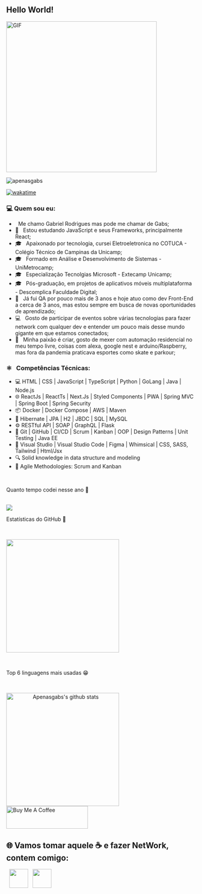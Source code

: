 
<h2> Hello World!</h2>
<img align="center" alt="GIF" src="https://becode.com.br/wp-content/uploads/2016/10/Por-que-usar-JavaScript.gif" width="400"/>
<p align="left"> <img src="https://komarev.com/ghpvc/?username=apenasgabs&label=Profile%20views&color=0e75b6&style=flat" alt="apenasgabs" /> </p>

[![wakatime](https://wakatime.com/badge/user/8dfbe3da-d84d-4ba9-83b3-86d819141416.svg)](https://wakatime.com/@8dfbe3da-d84d-4ba9-83b3-86d819141416)

<h3>  💻 Quem sou eu: </h3>

-   &nbsp; Me chamo Gabriel Rodrigues mas pode me chamar de Gabs;
- 🔭 &nbsp; Estou estudando JavaScript e seus Frameworks, principalmente React;
- 🎓 &nbsp; Apaixonado por tecnologia, cursei Eletroeletronica no COTUCA - Colégio Técnico de Campinas da Unicamp;
- 🎓 &nbsp; Formado em Análise e Desenvolvimento de Sistemas - UniMetrocamp;
- 🎓 &nbsp; Especialização Tecnolgias Microsoft - Extecamp Unicamp;
- 🎓 &nbsp; Pós-graduação, em projetos de aplicativos móveis multiplataforma - Descomplica Faculdade Digital;
- 💼 &nbsp; Já fui QA por pouco mais de 3 anos e hoje atuo como dev Front-End a cerca de 3 anos, mas estou sempre em busca de novas oportunidades de aprendizado;
- :computer: &nbsp; Gosto de participar de eventos sobre várias tecnologias para fazer network com qualquer dev e entender um pouco mais desse mundo gigante em que estamos conectados;
- :iphone: &nbsp; Minha paixão é criar, gosto de mexer com automação residencial no meu tempo livre, coisas com alexa, google nest e arduino/Raspberry, mas fora da pandemia praticava esportes como skate e parkour;

<h3>⚛️ &nbsp; Competências Técnicas: </h3>

- 💻 HTML | CSS | JavaScript | TypeScript | Python | GoLang | Java | Node.js<br>
- 🌐 ReactJs | ReactTs | Next.Js | Styled Components | PWA | Spring MVC | Spring Boot | Spring Security<br>
- 📦 Docker | Docker Compose | AWS | Maven<br>
- 🌿 Hibernate | JPA | H2 | JBDC | SQL | MySQL<br>
- ⚙️ RESTful API | SOAP | GraphQL | Flask<br>
- 🔧 Git | GitHub | CI/CD | Scrum | Kanban | OOP | Design Patterns | Unit Testing | Java EE<br>
- :art: Visual Studio | Visual Studio Code | Figma | Whimsical | CSS, SASS, Tailwind | Html/Jsx<br>
- 🔍 Solid knowledge in data structure and modeling<br>
- 🔄 Agile Methodologies: Scrum and Kanban<br>
<br>
<p align="left">Quanto tempo codei nesse ano 🤔</p>
<br>
<a align="center" href="https://info.apenasgabs.dev/api/wakatime?username=apenasgabs&layout=compact&theme=radical&locale=pt-br&hide=other,Prolog,CSV,Kotlin,TSX,Vue.js,Objective-C,Arduino,Terraform,ActionsScript%203,TSQL,GDScript,Less,Assembly,Git,CDScript3,SSH%20Config,Ezhil,PowerShell,Properties,Debian%20Sourcelist,Shell,Groovy,Gitignore%20file,GDScript,Roff,ActionScript%203,GDScript3"><img align="center" src="https://info.apenasgabs.dev/api/wakatime?username=apenasgabs&layout=compact&theme=radical&locale=pt-br&hide=other,Prolog,CSV,Kotlin,TSX,Vue.js,Objective-C,Arduino,Terraform,ActionsScript%203,TSQL,GDScript,Less,Assembly,Git,CDScript3,SSH%20Config,Ezhil,PowerShell,Properties,Debian%20Sourcelist,Shell,Groovy,Gitignore%20file,GDScript,Roff,ActionScript%203,GDScript3" />
</a>


<br>
<p align="left">Estatísticas do GitHub 🤩</p>
<br>

<a align="center" href="https://info.apenasgabs.dev/api?username=apenasgabs&show=reviews,prs_merged,prs_merged_percentage&show_icons=true&theme=radical"><img height=300 align="center" src="https://info.apenasgabs.dev/api?username=apenasgabs&include_all_commits=true&show=reviews,prs_merged,prs_merged_percentage&show_icons=true&theme=radical&locale=pt-br" />
</a>

<br>
<p align="left">Top 6 linguagens mais usadas 😁</p>
<br>

<a align="center" href="https://info.apenasgabs.dev/api/top-langs/?username=apenasgabs&locale=pt-br&hide=c,html,c%2B%2B,processing,makefile,nix,css&layout=pie&theme=radical"><img align="center" height=300  src="https://info.apenasgabs.dev/api/top-langs/?username=apenasgabs&hide=c,html,c%2B%2B,processing,makefile,nix,css&layout=pie&theme=radical&locale=pt-br" alt="Apenasgabs's github stats" />
</a>
<br>
<a href="http://livepix.gg/apenasgabs" target="_blank"><img src="https://cdn.buymeacoffee.com/buttons/v2/default-yellow.png" alt="Buy Me A Coffee" style="height: 60px !important;width: 217px !important;" ></a>
<h2> 🌐 Vamos tomar aquele ☕ e fazer NetWork, contem comigo: </h2>
<p>
&nbsp; <a align="center" href="https://www.linkedin.com/in/Apenasgabs/" target="_blank" rel="noopener noreferrer"><img align="center" src="https://img.icons8.com/plasticine/100/000000/linkedin.png" width="50" /></a>
&nbsp; <a align="center" href="mailto:apenasgabs.dev@gmail.com" target="_blank" rel="noopener noreferrer"><img align="center" src="https://img.icons8.com/plasticine/100/000000/gmail.png"  width="50" /></a>
</p>


